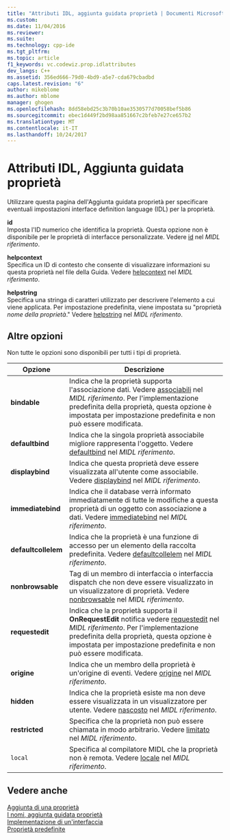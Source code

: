 ```yaml
---
title: "Attributi IDL, aggiunta guidata proprietà | Documenti Microsoft"
ms.custom: 
ms.date: 11/04/2016
ms.reviewer: 
ms.suite: 
ms.technology: cpp-ide
ms.tgt_pltfrm: 
ms.topic: article
f1_keywords: vc.codewiz.prop.idlattributes
dev_langs: C++
ms.assetid: 356ed666-79d0-4bd9-a5e7-cda679cbadbd
caps.latest.revision: "6"
author: mikeblome
ms.author: mblome
manager: ghogen
ms.openlocfilehash: 8dd58ebd25c3b70b10ae3530577d70058bef5b86
ms.sourcegitcommit: ebec1d449f2bd98aa851667c2bfeb7e27ce657b2
ms.translationtype: MT
ms.contentlocale: it-IT
ms.lasthandoff: 10/24/2017
---
```

# <a name="idl-attributes-add-property-wizard"></a>Attributi IDL, Aggiunta guidata proprietà
Utilizzare questa pagina dell'Aggiunta guidata proprietà per specificare eventuali impostazioni interface definition language (IDL) per la proprietà.  
  
 **id**  
 Imposta l'ID numerico che identifica la proprietà. Questa opzione non è disponibile per le proprietà di interfacce personalizzate. Vedere [id](http://msdn.microsoft.com/library/windows/desktop/aa367040) nel *MIDL riferimento*.  
  
 **helpcontext**  
 Specifica un ID di contesto che consente di visualizzare informazioni su questa proprietà nel file della Guida. Vedere [helpcontext](http://msdn.microsoft.com/library/windows/desktop/aa366851) nel *MIDL riferimento*.  
  
 **helpstring**  
 Specifica una stringa di caratteri utilizzato per descrivere l'elemento a cui viene applicata. Per impostazione predefinita, viene impostata su "proprietà *nome della proprietà*." Vedere [helpstring](http://msdn.microsoft.com/library/windows/desktop/aa366856) nel *MIDL riferimento*.  
  
## <a name="other-options"></a>Altre opzioni  
 Non tutte le opzioni sono disponibili per tutti i tipi di proprietà.  
  
|Opzione|Descrizione|  
|------------|-----------------|  
|**bindable**|Indica che la proprietà supporta l'associazione dati. Vedere [associabili](http://msdn.microsoft.com/library/windows/desktop/aa366738) nel *MIDL riferimento*. Per l'implementazione predefinita della proprietà, questa opzione è impostata per impostazione predefinita e non può essere modificata.|  
|**defaultbind**|Indica che la singola proprietà associabile migliore rappresenta l'oggetto. Vedere [defaultbind](http://msdn.microsoft.com/library/windows/desktop/aa366790) nel *MIDL riferimento*.|  
|**displaybind**|Indica che questa proprietà deve essere visualizzata all'utente come associabile. Vedere [displaybind](http://msdn.microsoft.com/library/windows/desktop/aa366804) nel *MIDL riferimento*.|  
|**immediatebind**|Indica che il database verrà informato immediatamente di tutte le modifiche a questa proprietà di un oggetto con associazione a dati. Vedere [immediatebind](http://msdn.microsoft.com/library/windows/desktop/aa367045) nel *MIDL riferimento*.|  
|**defaultcollelem**|Indica che la proprietà è una funzione di accesso per un elemento della raccolta predefinita. Vedere [defaultcollelem](http://msdn.microsoft.com/library/windows/desktop/aa366792) nel *MIDL riferimento*.|  
|**nonbrowsable**|Tag di un membro di interfaccia o interfaccia dispatch che non deve essere visualizzato in un visualizzatore di proprietà. Vedere [nonbrowsable](http://msdn.microsoft.com/library/windows/desktop/aa367117) nel *MIDL riferimento*.|  
|**requestedit**|Indica che la proprietà supporta il **OnRequestEdit** notifica vedere [requestedit](http://msdn.microsoft.com/library/windows/desktop/aa367155) nel *MIDL riferimento*. Per l'implementazione predefinita della proprietà, questa opzione è impostata per impostazione predefinita e non può essere modificata.|  
|**origine**|Indica che un membro della proprietà è un'origine di eventi. Vedere [origine](http://msdn.microsoft.com/library/windows/desktop/aa367166) nel *MIDL riferimento*.|  
|**hidden**|Indica che la proprietà esiste ma non deve essere visualizzata in un visualizzatore per utente. Vedere [nascosto](http://msdn.microsoft.com/library/windows/desktop/aa366861) nel *MIDL riferimento*.|  
|**restricted**|Specifica che la proprietà non può essere chiamata in modo arbitrario. Vedere [limitato](http://msdn.microsoft.com/library/windows/desktop/aa367157) nel *MIDL riferimento*.|  
|`local`|Specifica al compilatore MIDL che la proprietà non è remota. Vedere [locale](http://msdn.microsoft.com/library/windows/desktop/aa367071) nel *MIDL riferimento*.|  
  
## <a name="see-also"></a>Vedere anche  
 [Aggiunta di una proprietà](../ide/adding-a-property-visual-cpp.md)   
 [I nomi, aggiunta guidata proprietà](../ide/names-add-property-wizard.md)   
 [Implementazione di un'interfaccia](../ide/implementing-an-interface-visual-cpp.md)   
 [Proprietà predefinite](../ide/stock-properties.md)